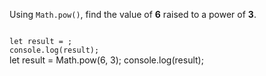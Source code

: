Using `Math.pow()`, find the value of **6** raised to a power of **3**.

<Editor lang="javascript" type="exercise">
<code>
let result = ;
console.log(result);
</code>

<solution>
let result = Math.pow(6, 3);
console.log(result);
</solution>
</Editor>